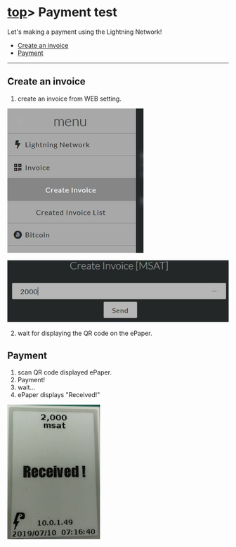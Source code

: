 # [top](index.html)> Payment test

Let's making a payment using the Lightning Network!

* [Create an invoice](#create-an-invoice)
* [Payment](#payment)

----

## Create an invoice

1. create an invoice from WEB setting.

![create invoice menu](images/menu_invoice_create.jpg)  
  
![create invoice menu](images/create_invoice.jpg)

2. wait for displaying the QR code on the ePaper.

## Payment

1. scan QR code displayed ePaper.
2. Payment!
3. wait...
4. ePaper displays "Received!"

![received](images/invoice_received.jpg)
